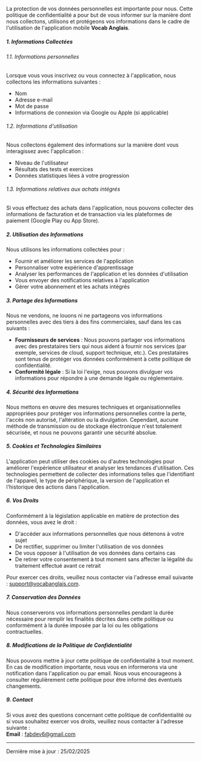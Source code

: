 La protection de vos données personnelles est importante pour nous. Cette politique de confidentialité a pour but de vous informer sur la manière dont nous collectons, utilisons et protégeons vos informations dans le cadre de l'utilisation de l'application mobile **Vocab Anglais**.

##### 1. Informations Collectées

###### 1.1. Informations personnelles
Lorsque vous vous inscrivez ou vous connectez à l'application, nous collectons les informations suivantes :
- Nom
- Adresse e-mail
- Mot de passe
- Informations de connexion via Google ou Apple (si applicable)

###### 1.2. Informations d'utilisation
Nous collectons également des informations sur la manière dont vous interagissez avec l'application :
- Niveau de l'utilisateur
- Résultats des tests et exercices
- Données statistiques liées à votre progression

###### 1.3. Informations relatives aux achats intégrés
Si vous effectuez des achats dans l'application, nous pouvons collecter des informations de facturation et de transaction via les plateformes de paiement (Google Play ou App Store).

##### 2. Utilisation des Informations

Nous utilisons les informations collectées pour :
- Fournir et améliorer les services de l'application
- Personnaliser votre expérience d'apprentissage
- Analyser les performances de l'application et les données d'utilisation
- Vous envoyer des notifications relatives à l'application
- Gérer votre abonnement et les achats intégrés

##### 3. Partage des Informations

Nous ne vendons, ne louons ni ne partageons vos informations personnelles avec des tiers à des fins commerciales, sauf dans les cas suivants :
- **Fournisseurs de services** : Nous pouvons partager vos informations avec des prestataires tiers qui nous aident à fournir nos services (par exemple, services de cloud, support technique, etc.). Ces prestataires sont tenus de protéger vos données conformément à cette politique de confidentialité.
- **Conformité légale** : Si la loi l'exige, nous pouvons divulguer vos informations pour répondre à une demande légale ou réglementaire.

##### 4. Sécurité des Informations

Nous mettons en œuvre des mesures techniques et organisationnelles appropriées pour protéger vos informations personnelles contre la perte, l'accès non autorisé, l'altération ou la divulgation. Cependant, aucune méthode de transmission ou de stockage électronique n'est totalement sécurisée, et nous ne pouvons garantir une sécurité absolue.

##### 5. Cookies et Technologies Similaires

L'application peut utiliser des cookies ou d'autres technologies pour améliorer l'expérience utilisateur et analyser les tendances d'utilisation. Ces technologies permettent de collecter des informations telles que l'identifiant de l'appareil, le type de périphérique, la version de l'application et l'historique des actions dans l'application.

##### 6. Vos Droits

Conformément à la législation applicable en matière de protection des données, vous avez le droit :
- D'accéder aux informations personnelles que nous détenons à votre sujet
- De rectifier, supprimer ou limiter l'utilisation de vos données
- De vous opposer à l'utilisation de vos données dans certains cas
- De retirer votre consentement à tout moment sans affecter la légalité du traitement effectué avant ce retrait

Pour exercer ces droits, veuillez nous contacter via l'adresse email suivante : [support@vocabanglais.com](mailto:support@vocabanglais.com).

##### 7. Conservation des Données

Nous conserverons vos informations personnelles pendant la durée nécessaire pour remplir les finalités décrites dans cette politique ou conformément à la durée imposée par la loi ou les obligations contractuelles.

##### 8. Modifications de la Politique de Confidentialité

Nous pouvons mettre à jour cette politique de confidentialité à tout moment. En cas de modification importante, nous vous en informerons via une notification dans l'application ou par email. Nous vous encourageons à consulter régulièrement cette politique pour être informé des éventuels changements.

##### 9. Contact

Si vous avez des questions concernant cette politique de confidentialité ou si vous souhaitez exercer vos droits, veuillez nous contacter à l'adresse suivante :  
**Email** : [fabdev6@gmail.com](mailto:fabdev6@gmail.com)

---

Dernière mise à jour : 25/02/2025
